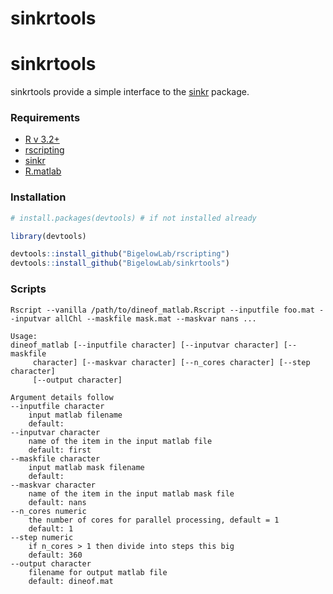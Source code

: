 # sinkrtools

# sinkrtools

sinkrtools provide a simple interface to the [sinkr](https://github.com/marchtaylor/sinkr) package.


### Requirements

+ [R v 3.2+](https://www.r-project.org/)
+ [rscripting](https://github.com/BigelowLab/rscripting)
+ [sinkr](https://github.com/marchtaylor/sinkr)
+ [R.matlab](https://cran.r-project.org/web/packages/R.matlab/index.html)


### Installation

```R
# install.packages(devtools) # if not installed already

library(devtools)

devtools::install_github("BigelowLab/rscripting")
devtools::install_github("BigelowLab/sinkrtools")
```

### Scripts

`Rscript --vanilla /path/to/dineof_matlab.Rscript --inputfile foo.mat --inputvar allChl --maskfile mask.mat --maskvar nans ...`

```
Usage:
dineof_matlab [--inputfile character] [--inputvar character] [--maskfile
     character] [--maskvar character] [--n_cores character] [--step character]
     [--output character]

Argument details follow
--inputfile character 
    input matlab filename 
    default:  
--inputvar character 
    name of the item in the input matlab file 
    default: first 
--maskfile character 
    input matlab mask filename 
    default:  
--maskvar character 
    name of the item in the input matlab mask file 
    default: nans 
--n_cores numeric 
    the number of cores for parallel processing, default = 1 
    default: 1 
--step numeric 
    if n_cores > 1 then divide into steps this big 
    default: 360 
--output character 
    filename for output matlab file 
    default: dineof.mat 
```